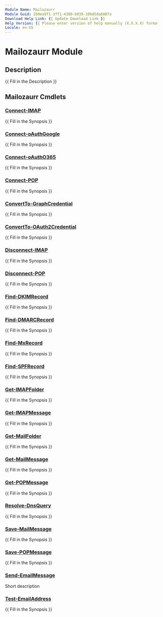 ```yaml
---
Module Name: Mailozaurr
Module Guid: 2b0ea9f1-3ff1-4300-b939-106d5da608fa
Download Help Link: {{ Update Download Link }}
Help Version: {{ Please enter version of help manually (X.X.X.X) format }}
Locale: en-US
---
```


# Mailozaurr Module
## Description
{{ Fill in the Description }}

## Mailozaurr Cmdlets
### [Connect-IMAP](Connect-IMAP.md)
{{ Fill in the Synopsis }}

### [Connect-oAuthGoogle](Connect-oAuthGoogle.md)
{{ Fill in the Synopsis }}

### [Connect-oAuthO365](Connect-oAuthO365.md)
{{ Fill in the Synopsis }}

### [Connect-POP](Connect-POP.md)
{{ Fill in the Synopsis }}

### [ConvertTo-GraphCredential](ConvertTo-GraphCredential.md)
{{ Fill in the Synopsis }}

### [ConvertTo-OAuth2Credential](ConvertTo-OAuth2Credential.md)
{{ Fill in the Synopsis }}

### [Disconnect-IMAP](Disconnect-IMAP.md)
{{ Fill in the Synopsis }}

### [Disconnect-POP](Disconnect-POP.md)
{{ Fill in the Synopsis }}

### [Find-DKIMRecord](Find-DKIMRecord.md)
{{ Fill in the Synopsis }}

### [Find-DMARCRecord](Find-DMARCRecord.md)
{{ Fill in the Synopsis }}

### [Find-MxRecord](Find-MxRecord.md)
{{ Fill in the Synopsis }}

### [Find-SPFRecord](Find-SPFRecord.md)
{{ Fill in the Synopsis }}

### [Get-IMAPFolder](Get-IMAPFolder.md)
{{ Fill in the Synopsis }}

### [Get-IMAPMessage](Get-IMAPMessage.md)
{{ Fill in the Synopsis }}

### [Get-MailFolder](Get-MailFolder.md)
{{ Fill in the Synopsis }}

### [Get-MailMessage](Get-MailMessage.md)
{{ Fill in the Synopsis }}

### [Get-POPMessage](Get-POPMessage.md)
{{ Fill in the Synopsis }}

### [Resolve-DnsQuery](Resolve-DnsQuery.md)
{{ Fill in the Synopsis }}

### [Save-MailMessage](Save-MailMessage.md)
{{ Fill in the Synopsis }}

### [Save-POPMessage](Save-POPMessage.md)
{{ Fill in the Synopsis }}

### [Send-EmailMessage](Send-EmailMessage.md)
Short description

### [Test-EmailAddress](Test-EmailAddress.md)
{{ Fill in the Synopsis }}

